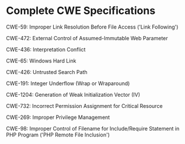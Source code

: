 

# Complete CWE Specifications

CWE-59: Improper Link Resolution Before File Access ('Link Following')

CWE-472: External Control of Assumed-Immutable Web Parameter

CWE-436: Interpretation Conflict

CWE-65: Windows Hard Link

CWE-426: Untrusted Search Path

CWE-191: Integer Underflow (Wrap or Wraparound)

CWE-1204: Generation of Weak Initialization Vector (IV)

CWE-732: Incorrect Permission Assignment for Critical Resource

CWE-269: Improper Privilege Management

CWE-98: Improper Control of Filename for Include/Require Statement in PHP Program ('PHP Remote File Inclusion')
